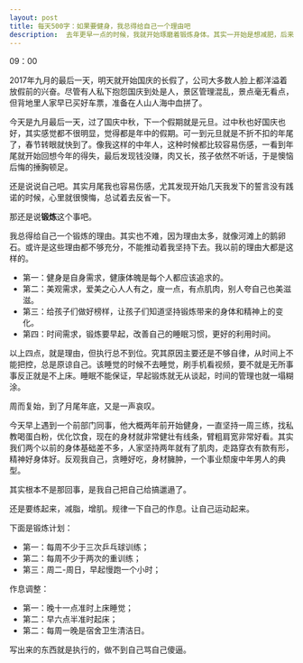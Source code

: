 ```yaml
---
layout: post
title: 每天500字：如果要健身，我总得给自己一个理由吧
description:  去年更早一点的时候，我就开始琢磨着锻炼身体。其实一开始是想减肥，后来觉得减脂增肌好像可以一起开始，就幻想这把自己练大的感受。
---
```


09：00

2017年九月的最后一天，明天就开始国庆的长假了，公司大多数人脸上都洋溢着放假前的兴奋。尽管有人私下抱怨国庆到处是人，景区管理混乱，景点毫无看点，但背地里人家早已买好车票，准备在人山人海中血拼了。

今天是九月最后一天，过了国庆中秋，下一个假期就是元旦。过中秋也好国庆也好，其实感觉都不很明显，觉得都是年中的假期。可一到元旦就是不折不扣的年尾了，春节转眼就快到了。像我这样的中年人，这种时候都比较容易伤感，一看到年尾就开始回想今年的得失，最后发现钱没赚，肉又长，孩子依然不听话，于是懊恼后悔的捶胸顿足。

还是说说自己吧。其实月尾我也容易伤感，尤其发现开始几天我发下的誓言没有践诺的时候，心里就很懊悔，总试着去反省一下。

那还是说**锻炼**这个事吧。

我总得给自己一个锻炼的理由。其实也不难，因为理由太多，就像河滩上的鹅卵石。或许是这些理由都不够充分，不能推动着我坚持下去。我以前的理由大都是这样的。
- 第一：健身是自身需求，健康体魄是每个人都应该追求的。
- 第二：美观需求，爱美之心人人有之，廋一点，有点肌肉，别人夸自己也美滋滋。
- 第三：给孩子们做好榜样，让孩子们知道坚持锻炼带来的身体和精神上的变化。
- 第四：时间需求，锻炼要早起，改善自己的睡眠习惯，更好的利用时间。

以上四点，就是理由，但执行总不到位。究其原因主要还是不够自律，从时间上不能把控，总是原谅自己。该睡觉的时候不去睡觉，刷手机看视频，要不就是无所事事反正就是不上床。睡眠不能保证，早起锻炼就无从谈起，时间的管理也就一塌糊涂。

周而复始，到了月尾年底，又是一声哀叹。

今天早上遇到一个前部门同事，他大概两年前开始健身，一直坚持一周三练，找私教喝蛋白粉，优化饮食，现在的身材就非常健壮有线条，臂粗肩宽非常好看。其实我们两个以前的身体基础差不多，人家坚持两年就有了肌肉，走路穿衣有款有形，精神好身体好。反观我自己，贪睡好吃，身材臃肿，一个事业颓废中年男人的典型。

其实根本不是那回事，是我自己把自己给搞邋遢了。

还是要练起来，减脂，增肌。规律一下自己的作息。让自己运动起来。

下面是锻炼计划：
- 第一：每周不少于三次乒乓球训练；
- 第二：每周不少于两次的重训练；
- 第三：周二-周日，早起慢跑一个小时；

作息调整：
- 第一：晚十一点准时上床睡觉；
- 第二：早六点半准时起床；
- 第二：每周一晚是宿舍卫生清洁日。

写出来的东西就是执行的，做不到自己骂自己傻逼。